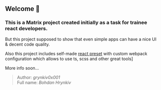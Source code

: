 ## Welcome 👋

### This is a Matrix project created initially as a task for trainee react developers.

But this project supposed to show that even simple apps can have a nice UI & decent code quality.

Also this project includes self-made [react preset][react_template_link] with custom webpack configuration which allows to use ts, scss and other great tools]

More info soon...

> Author: _grynkiv0x001_  
> Full name: _Bohdan Hrynkiv_

[react_template_link]: https://github.com/grynkiv0x001/react-ts-webpack-template 'Go & explore!'

